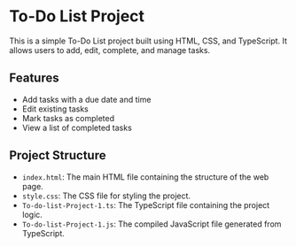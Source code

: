 # To-Do List Project

This is a simple To-Do List project built using HTML, CSS, and TypeScript. It allows users to add, edit, complete, and manage tasks.

## Features

- Add tasks with a due date and time
- Edit existing tasks
- Mark tasks as completed
- View a list of completed tasks

## Project Structure

- `index.html`: The main HTML file containing the structure of the web page.
- `style.css`: The CSS file for styling the project.
- `To-do-list-Project-1.ts`: The TypeScript file containing the project logic.
- `To-do-list-Project-1.js`: The compiled JavaScript file generated from TypeScript.


